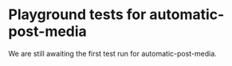 # Playground tests for automatic-post-media
We are still awaiting the first test run for automatic-post-media.
